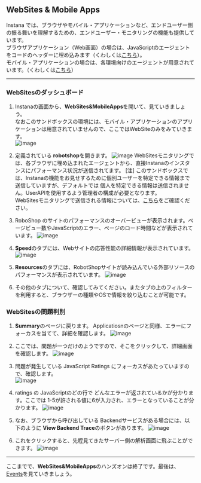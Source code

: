## WebSites & Mobile Apps

Instana では、ブラウザやモバイル・アプリケーションなど、エンドユーザー側の振る舞いを理解するための、エンドユーザー・モニタリングの機能も提供しています。  
ブラウザアプリケーション（Web画面）の場合は、JavaScriptのエージェントをコードのヘッダーに埋め込みます（くわしくは[こちら](https://www.instana.com/docs/website_monitoring/#installation)）。  
モバイル・アプリケーションの場合は、各環境向けのエージェントが用意されています。（くわしくは[こちら](https://www.instana.com/docs/mobile_app_monitoring/)）  

---
### WebSitesのダッシュボード
1. Instanaの画面から、**WebSites&MobileApps**を開いて、見ていきましょう。  
なおこのサンドボックスの環境には、モバイル・アプリケーションのアプリケーションは用意されていませんので、ここではWebSiteのみをみていきます。    
![image](https://user-images.githubusercontent.com/22209835/114339724-d9680180-9b90-11eb-86d7-de14ab79ecab.png)
1. 定義されている **robotshop**を開きます。
![image](https://user-images.githubusercontent.com/22209835/114354250-eb559e80-9ba8-11eb-9258-502fe5675bd3.png)
WebSitesモニタリングでは、各ブラウザに埋め込まれたエージェントから、直接Instanaのインスタンスにパフォーマンス状況が送信されてます。
[注] このサンドボックスでは、Instanaの機能をお見せするために個別ユーザーを特定できる情報まで送信していますが、デフォルトでは 個人を特定できる情報は送信されません。UserAPIを使用するよう管理者の構成が必要となります。  
WebSitesモニタリングで送信される情報については、[こちら](https://www.instana.com/docs/website_monitoring/faq/#what-are-you-doing-with-the-user-data-transmitted-to-instana)をご確認ください。

1. RoboShop のサイトのパフォーマンスのオーバービューが表示されます。ページビュー数やJavaScriptのエラー、ページのロード時間などが表示されています。
![image](https://user-images.githubusercontent.com/22209835/114340185-f5b86e00-9b91-11eb-8c4a-7fb958791cc8.png)
1. **Speed**のタブには、Webサイトの応答性能の詳細情報が表示されています。
![image](https://user-images.githubusercontent.com/22209835/114340337-4def7000-9b92-11eb-8783-3f5affec7814.png)
1. **Resources**のタブには、RobotShopサイトが読み込んでいる外部リソースのパフォーマンスが表示されています。
![image](https://user-images.githubusercontent.com/22209835/114340420-7d05e180-9b92-11eb-939b-b7bfd449c8be.png)
1. その他のタブについて、確認してみてください。またタブの上のフィルターを利用すると、ブラウザーの種類やOSで情報を絞り込むことが可能です。

### WebSitesの問題判別
1. **Summary**のページに戻ります。
Applicatiosnのページと同様、エラーにフォーカスを当てて、詳細を確認します。
![image](https://user-images.githubusercontent.com/22209835/114340607-ef76c180-9b92-11eb-8cf2-34c057a1b5df.png)
1. ここでは、問題が一つだけのようですので、そこをクリックして、詳細画面を確認します。
![image](https://user-images.githubusercontent.com/22209835/114340638-fdc4dd80-9b92-11eb-86da-953437a86baf.png)
1. 問題が発生している JavaScript Ratings にフォーカスがあたっていますので、確認します。  
![image](https://user-images.githubusercontent.com/22209835/114340769-411f4c00-9b93-11eb-9877-478cf78ced2f.png)
1. ratings の JavaScriptのどの行で どんなエラーが返されているかが分かります。ここでは 1-5が許される値に6が入力され、エラーとなっていることが分かります。
![image](https://user-images.githubusercontent.com/22209835/114340851-6f9d2700-9b93-11eb-9d46-9ed484493d71.png)

1. なお、ブラウザから呼び出している Backendサービスがある場合には、以下のように **View Backend Trace**のボタンがあります。
![image](https://user-images.githubusercontent.com/22209835/114341027-ca368300-9b93-11eb-96fb-8c3a374317e0.png)
1. これをクリックすると、先程見てきたサーバー側の解析画面に飛ぶことができます。
![image](https://user-images.githubusercontent.com/22209835/114341141-07027a00-9b94-11eb-92c0-2462f7c4b04e.png)

---
ここまでで、**WebSites&MobileApps**のハンズオンは終了です。最後は、[Events](https://github.com/ICpTrial/InstanaSandbox/blob/main/Events.md)を見ていきましょう。


